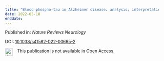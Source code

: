 ```yaml
---
title: "Blood phospho-tau in Alzheimer disease: analysis, interpretation, and clinical utility"
date: 2022-05-18
enddate:
---
```


Published in: *Nature Reviews Neurology*

DOI: [10.1038/s41582-022-00665-2](https://doi.org/10.1038/s41582-022-00665-2)

<img src="https://upload.wikimedia.org/wikipedia/commons/thumb/0/0e/Closed_Access_logo_transparent.svg/1200px-Closed_Access_logo_transparent.svg.png" alt="drawing" width="25" align="left"/> &nbsp;&nbsp;&nbsp;This publication is not available in Open Access.



